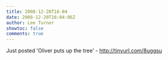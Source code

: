 ```yaml
---
title: 2008-12-20T16-04
date: 2008-12-20T16:04:06Z
author: Lee Turner
showtoc: false
comments: true
---
```


Just posted 'Oliver puts up the tree' - http://tinyurl.com/8uggsu

